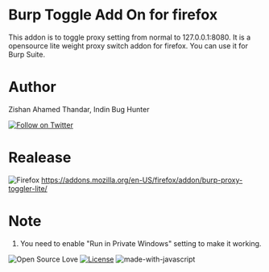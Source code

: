 # Burp Toggle Add On for firefox

This addon is to toggle proxy setting from normal to 127.0.0.1:8080. It is a opensource lite weight proxy switch addon for firefox. You can use it for Burp Suite.

# Author

Zishan Ahamed Thandar, Indin Bug Hunter

[![Follow on Twitter](https://img.shields.io/twitter/follow/ZishanAdThandar?style=social)](https://twitter.com/ZishanAdThandar)


# Realease

![Firefox](https://img.shields.io/badge/Firefox-FF7139?style=for-the-badge&logo=Firefox-Browser&logoColor=white)
https://addons.mozilla.org/en-US/firefox/addon/burp-proxy-toggler-lite/



# Note

1. You need to enable "Run in Private Windows" setting to make it working.



![Open Source Love](https://badges.frapsoft.com/os/v1/open-source.png?v=103)
[![License](https://img.shields.io/badge/license-MIT-_red.svg)](https://opensource.org/licenses/MIT)
![made-with-javascript](https://img.shields.io/badge/Made%20with-JavaScript-1f425f.svg)
